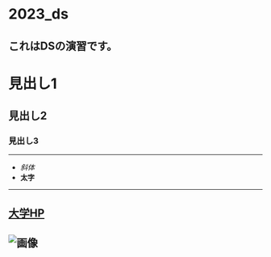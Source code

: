 # 2023_ds
これはDSの演習です。
--
# 見出し1
## 見出し2
### 見出し3

---
- _斜体_
- **太字**

---
[大学HP](https://www.nagoya-cu.ac.jp)
---
![画像](https://www.nagoya-cu.ac.jp/sda/common/image/header-logo.png)
---
